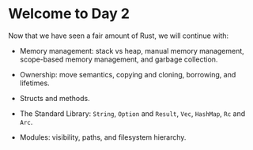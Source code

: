# Welcome to Day 2

Now that we have seen a fair amount of Rust, we will continue with:

* Memory management: stack vs heap, manual memory management, scope-based memory
  management, and garbage collection.

* Ownership: move semantics, copying and cloning, borrowing, and lifetimes.

* Structs and methods.

* The Standard Library: `String`, `Option` and `Result`, `Vec`, `HashMap`, `Rc`
  and `Arc`.

* Modules: visibility, paths, and filesystem hierarchy.
